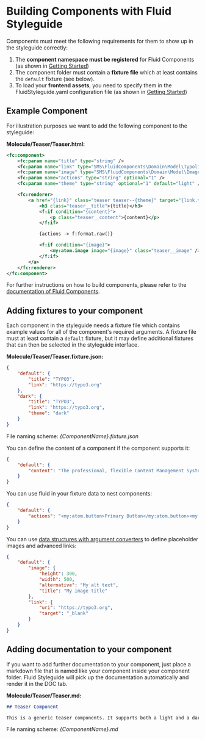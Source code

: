# Building Components with Fluid Styleguide

Components must meet the following requirements for them to show up in the styleguide correctly:

1. The **component namespace must be registered** for Fluid Components (as shown in [Getting Started](../README.md))
2. The component folder must contain a **fixture file** which at least contains the `default` fixture (see below).
3. To load your **frontend assets**, you need to specify them in the FluidStyleguide.yaml configuration file
(as shown in [Getting Started](../README.md))

## Example Component

For illustration purposes we want to add the following component to the styleguide:

**Molecule/Teaser/Teaser.html:**

```xml
<fc:component>
    <fc:param name="title" type="string" />
    <fc:param name="link" type="SMS\FluidComponents\Domain\Model\Typolink" />
    <fc:param name="image" type="SMS\FluidComponents\Domain\Model\Image" optional="1" />
    <fc:param name="actions" type="string" optional="1" />
    <fc:param name="theme" type="string" optional="1" default="light" />

    <fc:renderer>
        <a href="{link}" class="teaser teaser--{theme}" target="{link.target}">
            <h3 class="teaser__title">{title}</h3>
            <f:if condition="{content}">
                <p class="teaser__content">{content}</p>
            </f:if>

            {actions -> f:format.raw()}

            <f:if condition="{image}">
                <my:atom.image image="{image}" class="teaser__image" />
            </f:if>
        </a>
    </fc:renderer>
</fc:component>
```

For further instructions on how to build components, please refer to the [documentation of Fluid Components](https://github.com/sitegeist/fluid-components).

## Adding fixtures to your component

Each component in the styleguide needs a fixture file which contains example values for all of the component's required arguments.
A fixture file must at least contain a `default` fixture, but it may define additional fixtures that can then be selected
in the styleguide interface.

**Molecule/Teaser/Teaser.fixture.json:**

```json
{
    "default": {
        "title": "TYPO3",
        "link": "https://typo3.org"
    },
    "dark": {
        "title": "TYPO3",
        "link": "https://typo3.org",
        "theme": "dark"
    }
}
```

File naming scheme: *{ComponentName}.fixture.json*

You can define the content of a component if the component supports it:

```json
{
    "default": {
        "content": "The professional, flexible Content Management System"
    }
}
```

You can use fluid in your fixture data to nest components:

```json
{
    "default": {
        "actions": "<my:atom.button>Primary Button</my:atom.button><my:atom.button isSecondary='1'>Secondary Button</my:atom.button>"
    }
}
```

You can use [data structures with argument converters](https://github.com/sitegeist/fluid-components/blob/master/Documentation/DataStructures.md) to define placeholder images and advanced links:

```json
{
    "default": {
        "image": {
            "height": 300,
            "width": 500,
            "alternative": "My alt text",
            "title": "My image title"
        },
        "link": {
            "uri": "https://typo3.org",
            "target": "_blank"
        }
    }
}
```

## Adding documentation to your component

If you want to add further documentation to your component, just place a markdown file that is named like your component
inside your component folder. Fluid Styleguide will pick up the documentation automatically and render it in the DOC tab.

**Molecule/Teaser/Teaser.md:**

```markdown
## Teaser Component

This is a generic teaser components. It supports both a light and a dark styling. [...]
```

File naming scheme: *{ComponentName}.md*
